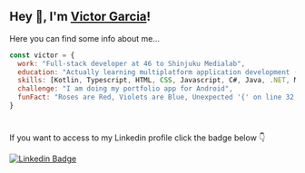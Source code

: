 ## Hey 👋, I'm [Victor Garcia](https://github.com/VictorGarciaDev/)!


Here you can find some info about me...

```javascript
const victor = {
  work: "Full-stack developer at 46 to Shinjuku Medialab",
  education: "Actually learning multiplatform application development (DAM in Spanish) at Nicolau Copernic.",
  skills: [Kotlin, Typescript, HTML, CSS, Javascript, C#, Java, .NET, MySQL, MariaDB],
  challenge: "I am doing my portfolio app for Android",
  funFact: "Roses are Red, Violets are Blue, Unexpected '{' on line 32."
}
```
#

If you want to access to my Linkedin profile click the badge below :point_down:

[![Linkedin Badge](https://img.shields.io/badge/-LinkedIn-0e76a8?style=flat-square&logo=Linkedin&logoColor=white)](https://linkedin.com/in/victorgarciadev)
